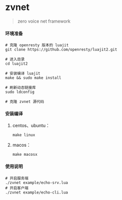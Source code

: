 # zvnet  

>   zero voice net framework




#### 环境准备

```shell
# 克隆 openresty 版本的 luajit
git clone https://github.com/openresty/luajit2.git

# 进入目录
cd luajit2

# 安装编译 luajit
make && sudo make install

# 刷新动态链接库
sudo ldconfig

# 克隆 zvnet 源代码

```



#### 安装编译

1.  centos、ubuntu：

    ```shell
    make linux
    ```

2.  macos：

    ```shell
    make macosx
    ```



#### 使用说明

```shell
# 开启服务端
./zvnet example/echo-srv.lua
# 开启客户端
./zvnet example/echo-cli.lua
```


